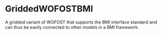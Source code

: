 # GriddedWOFOSTBMI

A gridded variant of WOFOST that supports the BMI interface standard and can thus be easily connected to other models in a BMI framework.